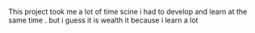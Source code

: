This project took me a lot of time scine i had to develop and learn at the same time . but i guess it 
is wealth it because i learn a lot
